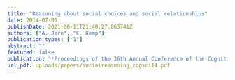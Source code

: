 ```yaml
---
title: "Reasoning about social choices and social relationships"
date: 2014-07-01
publishDate: 2021-06-11T21:40:27.863741Z
authors: ["A. Jern", "C. Kemp"]
publication_types: ["1"]
abstract: ""
featured: false
publication: "*Proceedings of the 36th Annual Conference of the Cognitive Science Society*"
url_pdf: uploads/papers/socialreasoning_cogsci14.pdf
---
```


